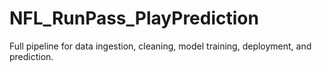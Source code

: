# NFL_RunPass_PlayPrediction
Full pipeline for data ingestion, cleaning, model training, deployment, and prediction.
